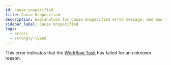 ```yaml
---
id: cause-unspecified
title: Cause Unspecified
description: Explanation for Cause Unspecified error message, and how to fix it.
sidebar_label: Cause Unspecified
tags:
  - errors
  - strongly-typed
---
```


This error indicates that the [Workflow Task](/tasks#workflow-task) has failed for an unknown reason.
